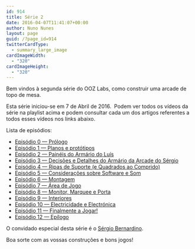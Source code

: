 ```yaml
---
id: 914
title: Série 2
date: 2016-04-07T11:41:07+00:00
author: Nuno Nunes
layout: page
guid: /?page_id=914
twitterCardType:
  - summary_large_image
cardImageWidth:
  - "320"
cardImageHeight:
  - "320"
---
```

Bem vindos à segunda série do OOZ Labs, como construir uma arcade de topo de mesa.

<p style="text-align: center;">
</p>

Esta série iniciou-se em 7 de Abril de 2016.  Podem ver todos os vídeos da série na playlist acima e podem consultar cada um dos artigos referentes a todos esses vídeos nos links abaixo.

Lista de episódios:

  * <a href="/s02e00/" target="_blank">Episódio 0 — Prólogo</a>
  * <a href="/s02e01/" target="_blank">Episódio 1 — Planos e protótipos</a>
  * [Episódio 2 — Painéis do Armário do Luís](/s02e02/)
  * [Episódio 3 — Decisões e Detalhes do Armário da Arcade do Sérgio](/s02e03/)
  * [Episódio 4 — Ripas de Suporte (e Quadrados ao Comprido)](/s02e04/)
  * <a href="/s02e05/" target="_blank">Episódio 5 — Considerações sobre Software e Som</a>
  * [Episódio 6 — Montagem](/s02e06/)
  * [Episódio 7 — Área de Jogo](/s02e07/)
  * [Episódio 8 — Monitor, Marquee e Porta](/s02e08/)
  * [Episódio 9 — Interiores](/s02e09/)
  * [Episódio 10 — Electricidade e Electrónica](/s02e10/)
  * [Episódio 11 — Finalmente a Jogar!](/s02e11/)
  * [Episódio 12 — Epílogo](/s02e12/)

O convidado especial desta série é o [Sérgio Bernardino](/series/serie-2/s02-convidado-especial/).

Boa sorte com as vossas construções e bons jogos!